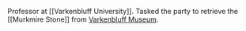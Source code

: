 Professor at [[Varkenbluff University]]. Tasked the party to retrieve the [[Murkmire Stone]] from [Varkenbluff Museum](Varkenbluff%20Museum).